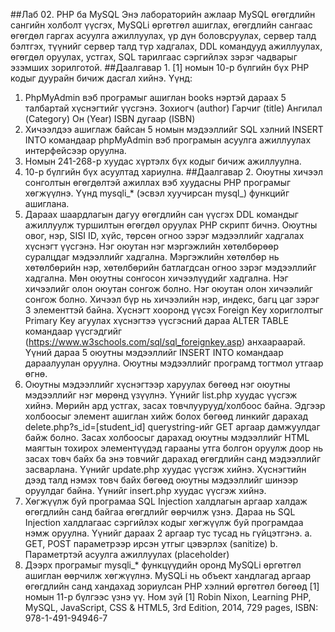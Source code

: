 ##Лаб 02. PHP ба MySQL
Энэ лабораторийн ажлаар MySQL өгөгдлийн сангийн холболт үүсгэх, MySQLi өргөтгөл ашиглах, өгөгдлийн сангаас өгөгдөл гаргах асуулга ажиллуулах, үр дүн боловсруулах, сервер талд бэлтгэх, түүнийг сервер талд түр хадгалах, DDL командууд ажиллуулах, өгөгдөл оруулах, устгах, SQL тарилгаас сэргийлэх зэрэг чадварыг эзэмших зорилготой.
##Даалгавар 1.	[1] номын 10-р бүлгийн бүх PHP кодыг дуурайн бичиж дасгал хийнэ. Үүнд:
1.	PhpMyAdmin вэб програмыг ашиглан books нэртэй дараах 5 талбартай хүснэгтийг үүсгэнэ.
Зохиогч (author)
Гарчиг (title)
Ангилал (Category)
Он (Year)
ISBN дугаар (ISBN)
2.	Хичээлдээ ашиглаж байсан 5 номын мэдээллийг SQL хэлний INSERT INTO командаар phpMyAdmin вэб програмын асуулга ажиллуулах интерфейсээр оруулна. 
3.	Номын 241-268-р хуудас хүртэлх бүх кодыг бичиж ажиллуулна.
4.	10-р бүлгийн бүх асуултад хариулна.
##Даалгавар 2.	Оюутны хичээл сонголтын өгөгдөлтэй ажиллах вэб хуудасны PHP програмыг хөгжүүлнэ. Үүнд mysqli_* (эсвэл хуучирсан mysql_) функцийг ашиглана.
1.	Дараах шаардлагын дагуу өгөгдлийн сан үүсгэх DDL командыг ажиллуулж туршилтын өгөгдөл оруулах PHP скрипт бичнэ. Оюутны овог, нэр, SISI ID, хүйс, төрсөн огноо зэрэг мэдээллийг хадгалах хүснэгт үүсгэнэ. Нэг оюутан нэг мэргэжлийн хөтөлбөрөөр суралцдаг мэдээллийг хадгална. Мэргэжлийн хөтөлбөр нь хөтөлбөрийн нэр, хөтөлбөрийн батлагдсан огноо зэрэг мэдээллийг хадгална. Мөн оюутны сонгосон хичээлүүдийг хадгална. Нэг хичээлийг олон оюутан сонгож болно. Нэг оюутан олон хичээлийг сонгож болно. Хичээл бүр нь хичээлийн нэр, индекс, багц цаг зэрэг 3 элементтэй байна. Хүснэгт хооронд үүсэх Foreign Key хориглолтыг Primary Key агуулах хүснэгтээ үүсгэсний дараа ALTER TABLE командаар үүсгэдгийг (https://www.w3schools.com/sql/sql_foreignkey.asp) анхаараарай. Үүний дараа 5 оюутны мэдээллийг INSERT INTO командаар дараалуулан оруулна. Оюутны мэдээллийг програмд тогтмол утгаар өгнө.
2.	Оюутны мэдээллийг хүснэгтээр харуулах бөгөөд нэг оюутны мэдээллийг нэг мөрөнд үзүүлнэ. Үүнийг list.php хуудас үүсгэж хийнэ. Мөрийн ард устгах, засах товчлуурууд/холбоос байна. Эдгээр холбоосыг <a> элемент ашиглан хийж болох бөгөөд линкийг дарахад delete.php?s_id=[student_id] querystring-ийг GET аргаар дамжуулдаг байж болно. Засах холбоосыг дарахад оюутны мэдээллийг HTML маягтын тохирох элементүүдэд гарааны утга болгон оруулж доор нь засах товч байх ба энэ товчийг дарахад өгөгдлийн санд мэдээллийг засварлана. Үүнийг update.php хуудас үүсгэж хийнэ. Хүснэгтийн дээд талд нэмэх товч байх бөгөөд оюутны мэдээллийг шинээр оруулдаг байна. Үүнийг insert.php хуудас үүсгэж хийнэ.
3.	Хөгжүүлж буй програмаа SQL Injection халдлагын аргаар халдаж өгөгдлийн санд байгаа өгөгдлийг өөрчилж үзнэ. Дараа нь SQL Injection халдлагаас сэргийлэх кодыг хөгжүүлж буй програмдаа нэмж оруулна. Үүнийг дараах 2 аргаар тус тусад нь гүйцэтгэнэ.
a.	GET, POST параметрээр ирсэн утгыг цэвэрлэх (sanitize)
b.	Параметртэй асуулга ажиллуулах (placeholder)
4.	Дээрх програмыг mysqli_* функцүүдийн оронд MySQLi өргөтгөл ашиглан өөрчилж хөгжүүлнэ. MySQLi нь объект хандлагад аргаар өгөгдлийн санд хандахад зориулсан PHP хэлний өргөтгөл бөгөөд [1] номын 11-р бүлгээс үзнэ үү.
Ном зүй
[1] Robin Nixon, Learning PHP, MySQL, JavaScript, CSS & HTML5, 3rd Edition, 2014, 729 pages, ISBN: 978-1-491-94946-7
